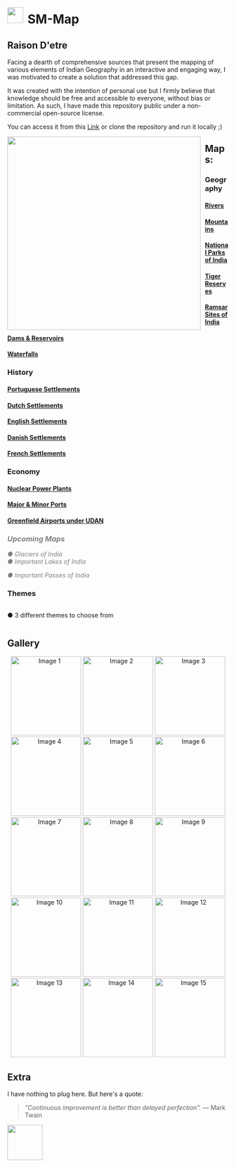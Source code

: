 # <img src="https://github.com/user-attachments/assets/ee9684da-bd0e-4a96-a202-ebcfff8cfeab" style="float:left; vertical-align: middle; margin-right: 10px;  margin-top: -10px;  height:36px; display: inline-block;" />  SM-Map  
## Raison D'etre
Facing a dearth of comprehensive sources that present the mapping of various elements of Indian Geography in an interactive and engaging way, I was motivated to create a solution that addressed this gap.  

It was created with the intention of personal use but I firmly believe that knowledge should be free and accessible to everyone, without bias or limitation. As such, I have made this repository public under a non-commercial open-source license.  
 
You can access it from this [Link](https://shubhmadhavan.github.io/smmap.github.io/index.html) or clone the repository and run it locally ;)  

<img src="https://github.com/user-attachments/assets/1eb7e8a8-163a-4c4b-b02d-0c86413ae4dc"  style="float:left; margin-right: 10px; height:440px; " />  

## Maps:
### Geography
#### [Rivers](https://shubhmadhavan.github.io/smmap.github.io/common/Map_Game_dark.html?selection=riv_1)
#### [Mountains](https://shubhmadhavan.github.io/smmap.github.io/common/Map_Game_dark.html?selection=mt_1)
#### [National Parks of India](https://shubhmadhavan.github.io/smmap.github.io/common/Map_Game_dark.html?selection=np_1)
#### [Tiger Reserves](https://shubhmadhavan.github.io/smmap.github.io/common/Map_Game_dark.html?selection=tr_1)
#### [Ramsar Sites of India](https://shubhmadhavan.github.io/smmap.github.io/common/Map_Game_dark.html?selection=rs_1)  
#### [Dams & Reservoirs](https://shubhmadhavan.github.io/smmap.github.io/common/Map_Game_dark.html?selection=dm_1)
#### [Waterfalls](https://shubhmadhavan.github.io/smmap.github.io/common/Map_Game_dark.html?selection=wf_1)


### History
#### [Portuguese Settlements](https://shubhmadhavan.github.io/smmap.github.io/common/Map_Game_dark.html?selection=Por_1)
#### [Dutch Settlements](https://shubhmadhavan.github.io/smmap.github.io/common/Map_Game_dark.html?selection=Dutch_1)
#### [English Settlements](https://shubhmadhavan.github.io/smmap.github.io/common/Map_Game_dark.html?selection=Eng_1)
#### [Danish Settlements](https://shubhmadhavan.github.io/smmap.github.io/common/Map_Game_dark.html?selection=Dan_1)
#### [French Settlements](https://shubhmadhavan.github.io/smmap.github.io/common/Map_Game_dark.html?selection=Fra_1)


### Economy
#### [Nuclear Power Plants](https://shubhmadhavan.github.io/smmap.github.io/common/Map_Game_dark.html?selection=NPP_1)
#### [Major & Minor Ports](https://shubhmadhavan.github.io/smmap.github.io/common/Map_Game_dark.html?selection=Ports_1)
#### [Greenfield Airports under UDAN](https://shubhmadhavan.github.io/smmap.github.io/common/Map_Game_dark.html?selection=air_1)


### <i style="color:grey;">Upcoming Maps
● Glaciers of India  
● Important Lakes of India  

● Important Passes of India  </i>



### Themes
<div style="overflow: hidden;">
  <p>● 3 different themes to choose from</p>  

</div>


## Gallery

<div align="center">
    <img src="https://github.com/user-attachments/assets/90f66f8a-44c3-4c37-88c8-034c4b0b5e29" alt="Image 1" width="160" height="180" />
    <img src="https://github.com/user-attachments/assets/26e16e8b-df26-4443-8009-312c7cbce14a" alt="Image 2" width="160" height="180" />
    <img src="https://github.com/user-attachments/assets/6098ef94-0ac6-4922-af0b-8c56bcb13dae" alt="Image 3" width="160" height="180" />
    <img src="https://github.com/user-attachments/assets/f782ec0d-ec61-4d78-b107-61e2f676c972" alt="Image 4" width="160" height="180" />
    <img src="https://github.com/user-attachments/assets/79ee6b41-8e88-4b13-8e76-17ea2b31d7e5" alt="Image 5" width="160" height="180" />
    <img src="https://github.com/user-attachments/assets/8d5aa1bf-fca4-45f9-a272-a34b8088bc9e" alt="Image 6" width="160" height="180" />
    <img src="https://github.com/user-attachments/assets/cf1ac62f-aa3c-4e5b-b0b9-784dbb1c9216" alt="Image 7" width="160" height="180" />
    <img src="https://github.com/user-attachments/assets/326c3be2-a2a1-42e7-9965-9b72cc69357c" alt="Image 8" width="160" height="180" />
    <img src="https://github.com/user-attachments/assets/9ef56b33-c370-4aa2-bf52-3fa883f5904c" alt="Image 9" width="160" height="180" />
    <img src="https://github.com/user-attachments/assets/eb0ce160-7f4e-4c6c-ad66-cd4296a6abd7" alt="Image 10" width="160" height="180" />
    <img src="https://github.com/user-attachments/assets/88a720d7-6da3-4934-b866-2b62e5baf1bc" alt="Image 11" width="160" height="180" />
    <img src="https://github.com/user-attachments/assets/cb977034-d88c-41ef-8b8b-0cd475753572" alt="Image 12" width="160" height="180" />
    <img src="https://github.com/user-attachments/assets/d838c1fb-2ee9-4f37-a313-20e1d2a2a117" alt="Image 13" width="160" height="180" />
    <img src="https://github.com/user-attachments/assets/5c9c43d0-5649-4b7e-99a7-1da8a7b41ce6" alt="Image 14" width="160" height="180" />
    <img src="https://github.com/user-attachments/assets/88c1460e-6482-49b4-8a8c-f7324f2236b6" alt="Image 15" width="160" height="180" />
</div>


## Extra
I have nothing to plug here. But here's a quote:
> _"Continuous improvement is better than delayed perfection"._
> ― Mark Twain 

<img src="https://github.com/user-attachments/assets/d19c0b80-c5b3-4180-bdca-cb645edcd1ad" height="80" />


